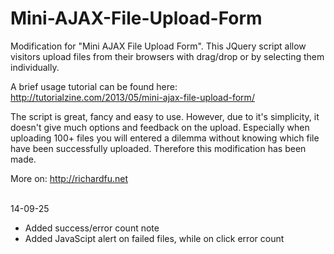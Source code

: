 Mini-AJAX-File-Upload-Form
==========================

Modification for "Mini AJAX File Upload Form". This JQuery script allow visitors upload files from their browsers with drag/drop or by selecting them individually.

A brief usage tutorial can be found here: http://tutorialzine.com/2013/05/mini-ajax-file-upload-form/

The script is great, fancy and easy to use. However, due to it's simplicity, it doesn't give much options and feedback on the upload. Especially when uploading 100+ files you will entered a dilemma without knowing which file have been successfully uploaded. Therefore this modification has been made.

More on: http://richardfu.net

<br />
14-09-25
<ul>
<li>Added success/error count note</li>
<li>Added JavaScipt alert on failed files, while on click error count</li>
</ul>
